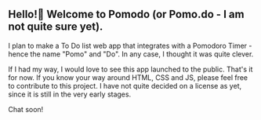 ## Hello!👋 Welcome to Pomodo (or Pomo.do - I am not quite sure yet).

I plan to make a To Do list web app that integrates with a Pomodoro Timer - hence the name "Pomo" and "Do". In any case, I thought it was quite clever.

If I had my way, I would love to see this app launched to the public. That's it for now. If you know your way around HTML, CSS and JS, please feel free to contribute to this project. I have not quite decided on a license as yet, since it is still in the very early stages.

Chat soon!


